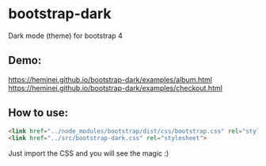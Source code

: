 # bootstrap-dark
Dark mode (theme) for bootstrap 4

Demo:
-----------

https://heminei.github.io/bootstrap-dark/examples/album.html
https://heminei.github.io/bootstrap-dark/examples/checkout.html

How to use:
-----------

```html
<link href="../node_modules/bootstrap/dist/css/bootstrap.css" rel="stylesheet">
<link href="../src/bootstrap-dark.css" rel="stylesheet">
```

Just import the CSS and you will see the magic :)
